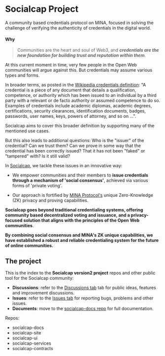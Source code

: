 # Socialcap Project

A community based credentials protocol on MINA, focused in solving the challenge of verifying the authenticity of credentials in the digital world.

#### Why

> Communities are the heart and soul of Web3, and ***credentials are the new foundation for building trust and reputation within them***. 

At this current moment in time, very few people in the Open Web communities will argue against this. But  credentials may assume various types and forms. 

In broader terms, as posted in the [Wikipedia credentials definition](https://en.wikipedia.org/wiki/Credential): "A credential is a piece of any document that details a qualification, competence, or authority which has been issued to an individual by a third party with a relevant or de facto authority or assumed competence to do so. Examples of credentials include academic diplomas, academic degrees, certifications, security clearances, identification documents, badges, passwords, user names, keys, powers of attorney, and so on ...". 

Socialcap aims to cover this broader definition by supporting many of the mentioned use cases. 

But this also leads to additional questions: Who is the "issuer" of the credential? Can we trust them? Can we prove in some way that the credential has been correctly issued? That it has not been "faked" or "tampered" with? Is it still valid?

In [Socialcap](https://socialcap.app), we tackle these issues in an innovative way: 

- We empower communities and their members to **issue credentials through a mechanism of 'social consensus'**, achieved via various forms of 'private voting'. 

- Our approach is fortified by [MINA Protocol's](https://minaprotocol.com/) unique Zero-Knowledge (ZK) privacy and proving capabilities.

**Socialcap goes beyond traditional credentialing systems, offering community based decentralized voting and issuance, and a privacy-focused solution that aligns with the principles of the Open Web communities**. 

**By combining social consensus and MINA's ZK unique capabilities, we have established a robust and reliable credentialing system for the future of online communities.**

## The project

This is the index to the **Socialcap version2 project** repos and other public tool for the Socialcap community:

- **Discussions**: refer to the [Discussions tab](https://github.com/Socialcap-app/.github/discussions) tab for public ideas, features and improvement discussions.
- **Issues**: refer to the [Issues tab](https://github.com/Socialcap-app/.github/issues) for reporting bugs, problems and other issues.
- **Documents**: move to the [socialcap-docs repo](https://github.com/Socialcap-app/socialcap-docs) for full documentation.

Repos:

- socialcap-docs
- socialcap-site
- socialcap-ui
- socialcap-services
- socialcap-contracts

